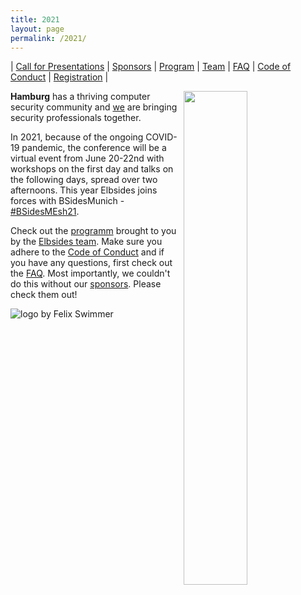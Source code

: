 ```yaml
---
title: 2021
layout: page
permalink: /2021/
---
```


| [Call for Presentations](/2021/cfp/) | [Sponsors](/2021/sponsors) | [Program](/2021/programm) | [Team](/2021/team) | [FAQ](/2021/faq/) | [Code of Conduct](/2021/coc/) | [Registration](/2021/registration/) |

<img src="{{ '/assets/images/elbsides_teaser_500x500.png' | relative_url}}" align="right" width="45%" >

**Hamburg** has a thriving computer security community and [we](/about/) are bringing security professionals together.

In 2021, because of the ongoing COVID-19 pandemic, the conference will be a virtual event from June 20-22nd with workshops on the first day and talks on the following days, spread over two afternoons.
This year Elbsides joins forces with BSidesMunich - [#BSidesMEsh21](https://twitter.com/search?q=%23bsidesmesh21).

Check out the [programm](/2021/programm/) brought to you by the [Elbsides team](/2021/team/). Make sure you adhere to the [Code of Conduct](/2021/coc/) and if you have any questions, first check out the [FAQ](/2021/faq/). Most importantly, we couldn't do this without our [sponsors](/2021/sponsors/). Please check them out!


<img src="{{ '/assets/images/BSidesMEsh21 logo.jpg' | relative_url}}" align="center" alt="logo by Felix Swimmer">
